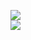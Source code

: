 [![](https://img.shields.io/badge/Made%20With-Github%20Spray-lightgrey.svg?style=for-the-badge&logo=github)](https://github.com/Annihil/github-spray#10016)  
[![](https://i.imgur.com/2DrTn0Z.gif)](https://github.com/Annihil/github-spray)